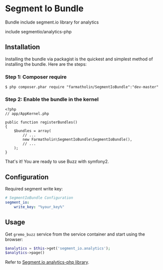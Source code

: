 # Segment Io Bundle
Bundle include segment.io library for analytics

include segmentio/analytics-php

## Installation

Installing the bundle via packagist is the quickest and simplest method of installing the bundle. Here are the steps:

### Step 1: Composer require

    $ php composer.phar require "farmatholin/SegmentIoBundle":"dev-master"

### Step 2: Enable the bundle in the kernel

    <?php
    // app/AppKernel.php

    public function registerBundles()
    {
        $bundles = array(
            // ...
            new Farmatholin\SegmentIoBundle\SegmentIoBundle(),
            // ...
        );
    }

That's it! You are ready to use Buzz with symfony2.

## Configuration
Required  segment write key:
```yml
# SegmentIoBundle Configuration
segment_io:
    write_key: "%your_key%"
```

## Usage
Get `gremo_buzz` service from the service container and start using the browser:

```php
$analytics = $this->get('segment_io.analytics');
$analytics->page()
```

Refer to [Segment.io analytics-php library](https://github.com/segmentio/analytics-php).